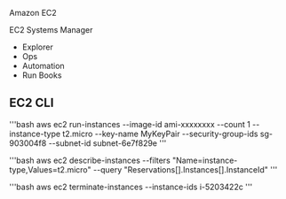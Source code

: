 Amazon EC2


EC2 Systems Manager 

* Explorer  
* Ops
* Automation 
* Run Books



## EC2 CLI 

'''bash
aws ec2 run-instances --image-id ami-xxxxxxxx --count 1 --instance-type t2.micro --key-name MyKeyPair --security-group-ids sg-903004f8 --subnet-id subnet-6e7f829e
'''

'''bash
aws ec2 describe-instances --filters "Name=instance-type,Values=t2.micro" --query "Reservations[].Instances[].InstanceId"
'''

'''bash
aws ec2 terminate-instances --instance-ids i-5203422c
'''
